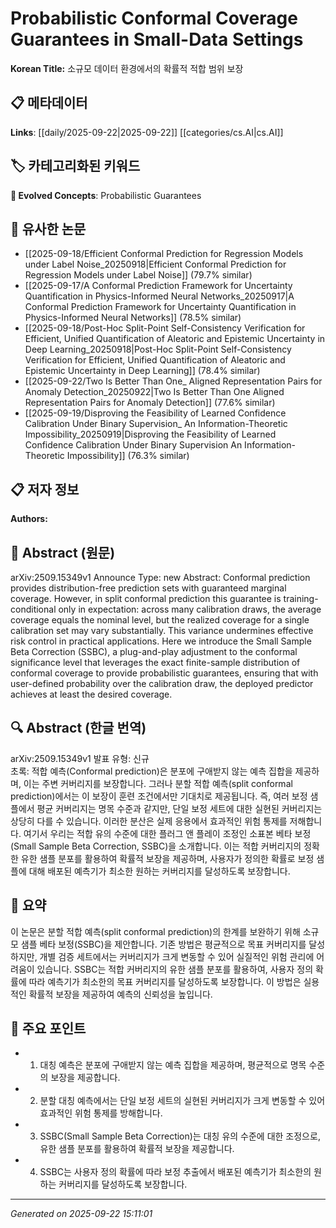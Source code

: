 # Probabilistic Conformal Coverage Guarantees in Small-Data Settings

**Korean Title:** 소규모 데이터 환경에서의 확률적 적합 범위 보장

## 📋 메타데이터

**Links**: [[daily/2025-09-22|2025-09-22]] [[categories/cs.AI|cs.AI]]

## 🏷️ 카테고리화된 키워드
**🚀 Evolved Concepts**: Probabilistic Guarantees

## 🔗 유사한 논문
- [[2025-09-18/Efficient Conformal Prediction for Regression Models under Label Noise_20250918|Efficient Conformal Prediction for Regression Models under Label Noise]] (79.7% similar)
- [[2025-09-17/A Conformal Prediction Framework for Uncertainty Quantification in Physics-Informed Neural Networks_20250917|A Conformal Prediction Framework for Uncertainty Quantification in Physics-Informed Neural Networks]] (78.5% similar)
- [[2025-09-18/Post-Hoc Split-Point Self-Consistency Verification for Efficient, Unified Quantification of Aleatoric and Epistemic Uncertainty in Deep Learning_20250918|Post-Hoc Split-Point Self-Consistency Verification for Efficient, Unified Quantification of Aleatoric and Epistemic Uncertainty in Deep Learning]] (78.4% similar)
- [[2025-09-22/Two Is Better Than One_ Aligned Representation Pairs for Anomaly Detection_20250922|Two Is Better Than One Aligned Representation Pairs for Anomaly Detection]] (77.6% similar)
- [[2025-09-19/Disproving the Feasibility of Learned Confidence Calibration Under Binary Supervision_ An Information-Theoretic Impossibility_20250919|Disproving the Feasibility of Learned Confidence Calibration Under Binary Supervision An Information-Theoretic Impossibility]] (76.3% similar)

## 📋 저자 정보

**Authors:** 

## 📄 Abstract (원문)

arXiv:2509.15349v1 Announce Type: new 
Abstract: Conformal prediction provides distribution-free prediction sets with guaranteed marginal coverage. However, in split conformal prediction this guarantee is training-conditional only in expectation: across many calibration draws, the average coverage equals the nominal level, but the realized coverage for a single calibration set may vary substantially. This variance undermines effective risk control in practical applications. Here we introduce the Small Sample Beta Correction (SSBC), a plug-and-play adjustment to the conformal significance level that leverages the exact finite-sample distribution of conformal coverage to provide probabilistic guarantees, ensuring that with user-defined probability over the calibration draw, the deployed predictor achieves at least the desired coverage.

## 🔍 Abstract (한글 번역)

arXiv:2509.15349v1 발표 유형: 신규  
초록: 적합 예측(Conformal prediction)은 분포에 구애받지 않는 예측 집합을 제공하며, 이는 주변 커버리지를 보장합니다. 그러나 분할 적합 예측(split conformal prediction)에서는 이 보장이 훈련 조건에서만 기대치로 제공됩니다. 즉, 여러 보정 샘플에서 평균 커버리지는 명목 수준과 같지만, 단일 보정 세트에 대한 실현된 커버리지는 상당히 다를 수 있습니다. 이러한 분산은 실제 응용에서 효과적인 위험 통제를 저해합니다. 여기서 우리는 적합 유의 수준에 대한 플러그 앤 플레이 조정인 소표본 베타 보정(Small Sample Beta Correction, SSBC)을 소개합니다. 이는 적합 커버리지의 정확한 유한 샘플 분포를 활용하여 확률적 보장을 제공하며, 사용자가 정의한 확률로 보정 샘플에 대해 배포된 예측기가 최소한 원하는 커버리지를 달성하도록 보장합니다.

## 📝 요약

이 논문은 분할 적합 예측(split conformal prediction)의 한계를 보완하기 위해 소규모 샘플 베타 보정(SSBC)을 제안합니다. 기존 방법은 평균적으로 목표 커버리지를 달성하지만, 개별 검증 세트에서는 커버리지가 크게 변동할 수 있어 실질적인 위험 관리에 어려움이 있습니다. SSBC는 적합 커버리지의 유한 샘플 분포를 활용하여, 사용자 정의 확률에 따라 예측기가 최소한의 목표 커버리지를 달성하도록 보장합니다. 이 방법은 실용적인 확률적 보장을 제공하여 예측의 신뢰성을 높입니다.

## 🎯 주요 포인트

- 1. 대칭 예측은 분포에 구애받지 않는 예측 집합을 제공하며, 평균적으로 명목 수준의 보장을 제공합니다.

- 2. 분할 대칭 예측에서는 단일 보정 세트의 실현된 커버리지가 크게 변동할 수 있어 효과적인 위험 통제를 방해합니다.

- 3. SSBC(Small Sample Beta Correction)는 대칭 유의 수준에 대한 조정으로, 유한 샘플 분포를 활용하여 확률적 보장을 제공합니다.

- 4. SSBC는 사용자 정의 확률에 따라 보정 추출에서 배포된 예측기가 최소한의 원하는 커버리지를 달성하도록 보장합니다.

---

*Generated on 2025-09-22 15:11:01*